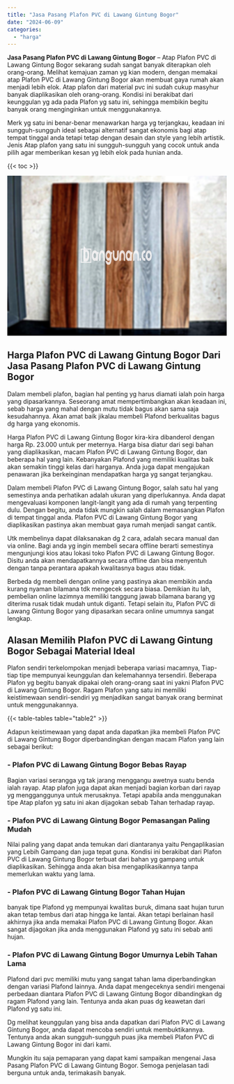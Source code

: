```yaml
---
title: "Jasa Pasang Plafon PVC di Lawang Gintung Bogor"
date: "2024-06-09"
categories: 
  - "harga"
---
```


**Jasa Pasang Plafon PVC di Lawang Gintung Bogor** – Atap Plafon PVC di Lawang Gintung Bogor sekarang sudah sangat banyak diterapkan oleh orang-orang. Melihat kemajuan zaman yg kian modern, dengan memakai atap Plafon PVC di Lawang Gintung Bogor akan membuat gaya rumah akan menjadi lebih elok. Atap plafon dari material pvc ini sudah cukup masyhur banyak diaplikasikan oleh orang-orang. Kondisi ini berakibat dari keunggulan yg ada pada Plafon yg satu ini, sehingga membikin begitu banyak orang menginginkan untuk menggunakannya.

Merk yg satu ini benar-benar menawarkan harga yg terjangkau, keadaan ini sungguh-sungguh ideal sebagai alternatif sangat ekonomis bagi atap tempat tinggal anda tetapi tetap dengan desain dan style yang lebih artistik. Jenis Atap plafon yang satu ini sungguh-sungguh yang cocok untuk anda pilih agar memberikan kesan yg lebih elok pada hunian anda.

{{< toc >}}

![Jasa Pasang Plafon PVC di Lawang Gintung Bogor](/images/flafond-pvc-murah02.png)

## Harga Plafon PVC di Lawang Gintung Bogor Dari Jasa Pasang Plafon PVC di Lawang Gintung Bogor

Dalam membeli plafon, bagian hal penting yg harus diamati ialah poin harga yang dipasarkannya. Seseorang amat mempertimbangkan akan keadaan ini, sebab harga yang mahal dengan mutu tidak bagus akan sama saja kesudahannya. Akan amat baik jikalau membeli Plafond berkualitas bagus dg harga yang ekonomis.

Harga Plafon PVC di Lawang Gintung Bogor kira-kira dibanderol dengan harga Rp. 23.000 untuk per meternya. Harga bisa diatur dari segi bahan yang diaplikasikan, macam Plafon PVC di Lawang Gintung Bogor, dan beberapa hal yang lain. Kebanyakan Plafond yang memiliki kualitas baik akan semakin tinggi kelas dari harganya. Anda juga dapat mengajukan penawaran jika berkeinginan mendapatkan harga yg sangat terjangkau.

Dalam membeli Plafon PVC di Lawang Gintung Bogor, salah satu hal yang semestinya anda perhatikan adalah ukuran yang diperlukannya. Anda dapat mengevaluasi komponen langit-langit yang ada di rumah yang terpenting dulu. Dengan begitu, anda tidak mungkin salah dalam memasangkan Plafon di tempat tinggal anda. Plafon PVC di Lawang Gintung Bogor yang diaplikasikan pastinya akan membuat gaya rumah menjadi sangat cantik.

Utk membelinya dapat dilaksanakan dg 2 cara, adalah secara manual dan via online. Bagi anda yg ingin membeli secara offline berarti semestinya mengunjungi kios atau lokasi toko Plafon PVC di Lawang Gintung Bogor. Disitu anda akan mendapatkannya secara offline dan bisa menyentuh dengan tanpa perantara apakah kwalitasnya bagus atau tidak.

Berbeda dg membeli dengan online yang pastinya akan membikin anda kurang nyaman bilamana tdk mengecek secara biasa. Demikian itu lah, pembelian online lazimnya memiliki tanggung jawab bilamana barang yg diterima rusak tidak mudah untuk diganti. Tetapi selain itu, Plafon PVC di Lawang Gintung Bogor yang dipasarkan secara online umumnya sangat lengkap.

## Alasan Memilih Plafon PVC di Lawang Gintung Bogor Sebagai Material Ideal

Plafon sendiri terkelompokan menjadi beberapa variasi macamnya, Tiap-tiap tipe mempunyai keunggulan dan kelemahannya tersendiri. Beberapa Plafon yg begitu banyak dipakai oleh orang-orang saat ini yakni Plafon PVC di Lawang Gintung Bogor. Ragam Plafon yang satu ini memiliki keistimewaan sendiri-sendiri yg menjadikan sangat banyak orang berminat untuk menggunakannya.

{{< table-tables table="table2" >}}

Adapun keistimewaan yang dapat anda dapatkan jika membeli Plafon PVC di Lawang Gintung Bogor diperbandingkan dengan macam Plafon yang lain sebagai berikut:

### \- Plafon PVC di Lawang Gintung Bogor Bebas Rayap

Bagian variasi serangga yg tak jarang menggangu awetnya suatu benda ialah rayap. Atap plafon juga dapat akan menjadi bagian korban dari rayap yg mengganggunya untuk merusaknya. Tetapi apabila anda menggunakan tipe Atap plafon yg satu ini akan dijagokan sebab Tahan terhadap rayap.

### \- Plafon PVC di Lawang Gintung Bogor Pemasangan Paling Mudah

Nilai paling yang dapat anda temukan dari diantaranya yaitu Pengaplikasian yang Lebih Gampang dan juga tepat guna. Kondisi ini berakibat dari Plafon PVC di Lawang Gintung Bogor terbuat dari bahan yg gampang untuk diaplikasikan. Sehingga anda akan bisa mengaplikasikannya tanpa memerlukan waktu yang lama.

### \- Plafon PVC di Lawang Gintung Bogor Tahan Hujan

banyak tipe Plafond yg mempunyai kwalitas buruk, dimana saat hujan turun akan tetap tembus dari atap hingga ke lantai. Akan tetapi berlainan hasil akhirnya jika anda memakai Plafon PVC di Lawang Gintung Bogor. Akan sangat dijagokan jika anda menggunakan Plafond yg satu ini sebab anti hujan.

### \- Plafon PVC di Lawang Gintung Bogor Umurnya Lebih Tahan Lama

Plafond dari pvc memiliki mutu yang sangat tahan lama diperbandingkan dengan variasi Plafond lainnya. Anda dapat mengeceknya sendiri mengenai perbedaan diantara Plafon PVC di Lawang Gintung Bogor dibandingkan dg ragam Plafond yang lain. Tentunya anda akan puas dg keawetan dari Plafond yg satu ini.

Dg melihat keunggulan yang bisa anda dapatkan dari Plafon PVC di Lawang Gintung Bogor, anda dapat mencoba sendiri untuk membuktikannya. Tentunya anda akan sungguh-sungguh puas jika membeli Plafon PVC di Lawang Gintung Bogor ini dari kami.

Mungkin itu saja pemaparan yang dapat kami sampaikan mengenai Jasa Pasang Plafon PVC di Lawang Gintung Bogor. Semoga penjelasan tadi berguna untuk anda, terimakasih banyak.
